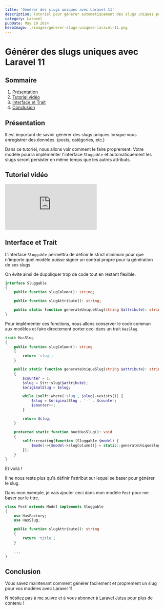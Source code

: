 ```yaml
---
title: 'Générer des slugs uniques avec Laravel 11'
description: Tutoriel pour générer automatiquement des slugs uniques pour vos modèles.
category: Laravel
pubDate: May 19 2024
heroImage: ./images/generer-slugs-uniques-laravel-11.png
---
```


# Générer des slugs uniques avec Laravel 11

## Sommaire
1. [Présentation](#presentation)
2. [Tutoriel vidéo](#tutorielvideo)
3. [Interface et Trait](#interfaceettrait)
4. [Conclusion](#conclusion)

## Présentation <a name="presentation"></a>

Il est important de savoir générer des slugs uniques lorsque vous enregistrer des données. (posts, catégories, etc.)

Dans ce tutoriel, nous allons voir comment le faire proprement. Votre modèle pourra implémenter l'interface `Sluggable` et automatiquement les slugs seront persister en même temps que les autres attributs. 

## Tutoriel vidéo <a name="tutorielvideo"></a>

<iframe class="w-full aspect-video" src="https://www.youtube.com/embed/6bNJFJ7TYCE" frameborder="0" allowfullscreen></iframe>

## Interface et Trait <a name="interfaceettrait"></a>

L'interface `Sluggable` permettra de définir le strict minimum pour que n'importe quel modèle puisse signer un contrat propre pour la génération de ses slugs. 

On évite ainsi de duppliquer trop de code tout en restant flexible.

```php
interface Sluggable
{
    public function slugColumn(): string;

    public function slugAttribute(): string;

    public static function generateUniqueSlug(string $attribute): string;
}
```

Pour implémenter ces fonctions, nous allons conserver le code commun aux modèles et faire directement porter ceci dans un trait `HasSlug`.

```php
trait HasSlug
{
    public function slugColumn(): string
    {
        return 'slug';
    }

    public static function generateUniqueSlug(string $attribute): string
    {
        $counter = 1;
        $slug = Str::slug($attribute);
        $originalSlug = $slug;

        while (self::where('slug', $slug)->exists()) {
            $slug = $originalSlug . '-' . $counter;
            $counter++;
        }

        return $slug;
    }

    protected static function bootHasSlug(): void
    {
        self::creating(function (Sluggable $model) {
            $model->{$model->slugColumn()} = static::generateUniqueSlug($model->{$model->slugAttribute()});
        });
    }
}
```

Et voilà !

Il ne nous reste plus qu'à définir l'attribut sur lequel se baser pour générer le slug.

Dans mon exemple, je vais ajouter ceci dans mon modèle `Post` pour me baser sur le titre.

```php
class Post extends Model implements Sluggable
{
    use HasFactory;
    use HasSlug;

    public function slugAttribute(): string
    {
        return 'title';
    }
    
    ...
}
```

## Conclusion <a name="conclusion"></a>

Vous savez maintenant comment générer facilement et proprement un slug pour vos modèles avec Laravel 11.

N'hésitez pas à [me suivre](https://twitter.com/LaravelJutsu) et à vous abonner à [Laravel Jutsu](https://www.youtube.com/@LaravelJutsu) pour plus de contenu !